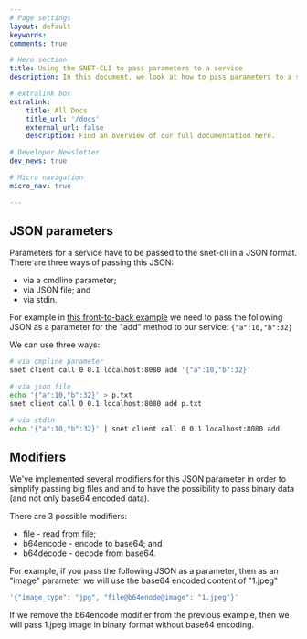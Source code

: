 ```yaml
---
# Page settings
layout: default
keywords:
comments: true

# Hero section
title: Using the SNET-CLI to pass parameters to a service
description: In this document, we look at how to pass parameters to a service in the SNET-CLI and how to pass binary parameters via a command line interface.

# extralink box
extralink:
    title: All Docs
    title_url: '/docs'
    external_url: false
    description: Find an overview of our full documentation here.

# Developer Newsletter
dev_news: true

# Micro navigation
micro_nav: true

---
```


## JSON parameters

Parameters for a service have to be passed to the snet-cli in a JSON format. There are three ways of passing this JSON:
* via a cmdline parameter;
* via JSON file; and
* via stdin.

For example in [this front-to-back example](front-to-back-examples/example.md#make-a-call-using-stateless-logic) we need to pass the following JSON as a parameter for the "add" method to our service:
`{"a":10,"b":32}`

We can use three ways:
```bash
# via cmpline parameter
snet client call 0 0.1 localhost:8080 add '{"a":10,"b":32}'

# via json file
echo '{"a":10,"b":32}' > p.txt
snet client call 0 0.1 localhost:8080 add p.txt

# via stdin
echo '{"a":10,"b":32}' | snet client call 0 0.1 localhost:8080 add
```

## Modifiers

We've implemented several modifiers for this JSON parameter in order to simplify passing big files and and to have the possibility to pass binary data (and not only base64 encoded data).

There are 3 possible modifiers:
* file      - read from file;
* b64encode - encode to base64; and
* b64decode - decode from base64.

For example, if you pass the following JSON as a parameter, then as an "image" parameter we will use the base64 encoded content of "1.jpeg"

```bash
'{"image_type": "jpg", "file@b64enode@image": "1.jpeg"}'
```

If we remove the b64encode modifier from the previous example, then we will pass 1.jpeg image in binary format without base64 encoding.  
